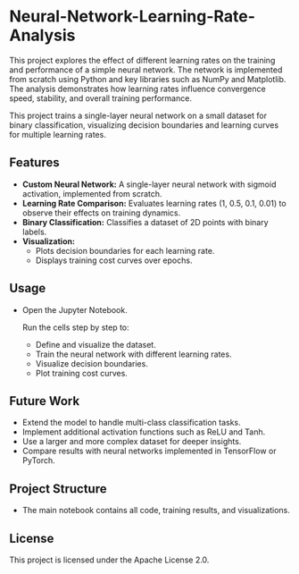 # Neural-Network-Learning-Rate-Analysis

This project explores the effect of different learning rates on the training and performance of a simple neural network. The network is implemented from scratch using Python and key libraries such as NumPy and Matplotlib. The analysis demonstrates how learning rates influence convergence speed, stability, and overall training performance.

This project trains a single-layer neural network on a small dataset for binary classification, visualizing decision boundaries and learning curves for multiple learning rates.

## Features

- **Custom Neural Network:** A single-layer neural network with sigmoid activation, implemented from scratch.
- **Learning Rate Comparison:** Evaluates learning rates (1, 0.5, 0.1, 0.01) to observe their effects on training dynamics.
- **Binary Classification:** Classifies a dataset of 2D points with binary labels.
- **Visualization:**
  - Plots decision boundaries for each learning rate.
  - Displays training cost curves over epochs.

## Usage

- Open the Jupyter Notebook.

  Run the cells step by step to:
  - Define and visualize the dataset.
  - Train the neural network with different learning rates.
  - Visualize decision boundaries.
  - Plot training cost curves.

## Future Work

- Extend the model to handle multi-class classification tasks.
- Implement additional activation functions such as ReLU and Tanh.
- Use a larger and more complex dataset for deeper insights.
- Compare results with neural networks implemented in TensorFlow or PyTorch.

## Project Structure

- The main notebook contains all code, training results, and visualizations.

## License

This project is licensed under the Apache License 2.0.
